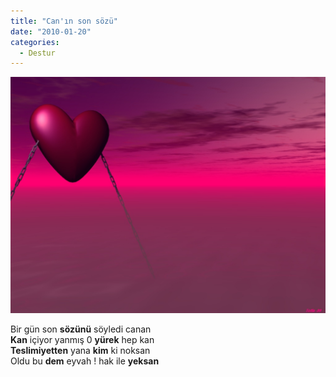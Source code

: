 ```yaml
---
title: "Can'ın son sözü"
date: "2010-01-20"
categories: 
  - Destur
---
```


![](../uploads/image/yurek.jpg)

Bir gün son **sözünü** söyledi canan  
**Kan** içiyor yanmış 0 **yürek** hep kan  
**Teslimiyetten** yana **kim** ki noksan  
Oldu bu **dem** eyvah ! hak ile **yeksan**
